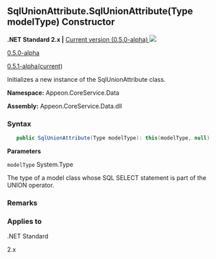 ## **SqlUnionAttribute.SqlUnionAttribute(Type modelType) Constructor**

**.NET Standard 2.x |**  <a href="javascript:void(0)" class="dropdown">Current version (0.5.0-alpha) <img src="~/images/dropdown.png"/></a>

<div class="otherversions"  value="versdiv">

<a href="javascript:void(0)">0.5.0-alpha</a>

<a href="javascript:void(0)">0.5.1-alpha(current)</a>

</div>

Initializes a new instance of the SqlUnionAttribute class.

 **Namespace:** Appeon.CoreService.Data

 **Assembly:** Appeon.CoreService.Data.dll

### **Syntax**

```c#
   public SqlUnionAttribute(Type modelType): this(modelType, null)
```

**Parameters**

`modelType` System.Type

The type of a model class whose SQL SELECT statement is part of the UNION operator.

### **Remarks**



### **Applies to**

.NET Standard 

2.x
